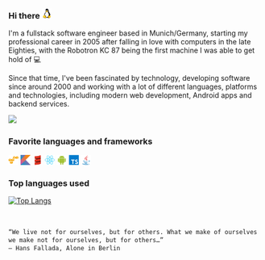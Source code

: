 ### Hi there <img src="images/linux-original.svg" width="20">

I'm a fullstack software engineer based in Munich/Germany, starting my professional career in 2005 after falling in love with computers in the late Eighties, with the Robotron KC 87 being the first machine I was able to get hold of 💻

Since that time, I've been fascinated by technology, developing software since around 2000 and working with a lot of different languages, platforms and technologies, including modern web development, Android apps and backend services.

![](https://komarev.com/ghpvc/?username=richterrene)

### Favorite languages and frameworks

<img src="images/amazonwebservices-original.svg" width="20"> <img src="images/kotlin-original.svg" width="20"> <img src="images/scala-original.svg" width="20"> <img src="images/react-original.svg" width="20"> <img src="images/android-original.svg" width="20">  <img src="images/typescript-original.svg" width="20">  <img src="images/java-original.svg" width="20">

### Top languages used

[![Top Langs](https://github-readme-stats.vercel.app/api/top-langs/?username=richterrene&langs_count=20)](https://github.com/anuraghazra/github-readme-stats)

<br/>

```
“We live not for ourselves, but for others. What we make of ourselves we make not for ourselves, but for others…”
― Hans Fallada, Alone in Berlin 
```
